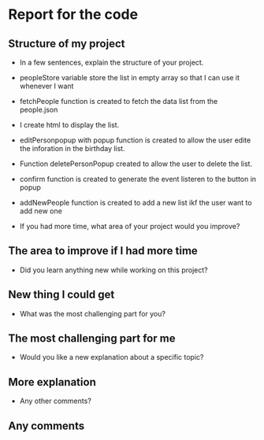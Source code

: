 
# Report for the code


## Structure of my project
  - In a few sentences, explain the structure of your project.
  - peopleStore variable store the list in empty array so that I can use it whenever I want
  - fetchPeople function is created to fetch the data list from the people.json
  - I create html to display the list.
  - editPersonpopup with popup function is created to allow the user edite the inforation in the birthday list.
  - Function deletePersonPopup created to allow the user to delete the list.
  - confirm function is created to generate the event listeren to the button in popup 

  - addNewPeople function is created to add a new list ikf the user want to add new one

  - If you had more time, what area of your project would you improve?

## The area to improve if I had more time
- Did you learn anything new while working on this project?

## New thing I could get
- What was the most challenging part for you?

## The most challenging part for me
- Would you like a new explanation about a specific topic?

## More explanation
- Any other comments?

## Any comments